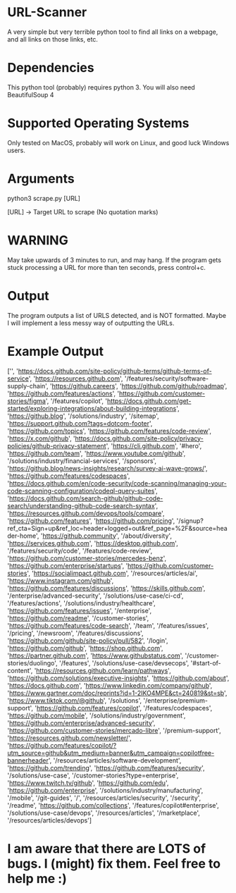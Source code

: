 # URL-Scanner
A very simple but very terrible python tool to find all links on a webpage, and all links on those links, etc.

# Dependencies
This python tool (probably) requires python 3.
You will also need BeautifulSoup 4

# Supported Operating Systems
Only tested on MacOS, probably will work on Linux, and good luck Windows users.

# Arguments
python3 scrape.py [URL]

[URL] -> Target URL to scrape (No quotation marks)

# WARNING
May take upwards of 3 minutes to run, and may hang. If the program gets stuck processing a URL for more than ten seconds, press control+c.

# Output

The program outputs a list of URLS detected, and is NOT formatted. Maybe I will implement a less messy way of outputting the URLs.

# Example Output

['', 'https://docs.github.com/site-policy/github-terms/github-terms-of-service', 'https://resources.github.com', '/features/security/software-supply-chain', 'https://github.careers', 'https://github.com/github/roadmap', 'https://github.com/features/actions', 'https://github.com/customer-stories/figma', '/features/copilot', 'https://docs.github.com/get-started/exploring-integrations/about-building-integrations', 'https://github.blog', '/solutions/industry', '/sitemap', 'https://support.github.com?tags=dotcom-footer', 'https://github.com/topics', 'https://github.com/features/code-review', 'https://x.com/github', 'https://docs.github.com/site-policy/privacy-policies/github-privacy-statement', 'https://cli.github.com', '#hero', 'https://github.com/team', 'https://www.youtube.com/github', '/solutions/industry/financial-services', '/sponsors', 'https://github.blog/news-insights/research/survey-ai-wave-grows/', 'https://github.com/features/codespaces', 'https://docs.github.com/en/code-security/code-scanning/managing-your-code-scanning-configuration/codeql-query-suites', 'https://docs.github.com/search-github/github-code-search/understanding-github-code-search-syntax', 'https://resources.github.com/devops/tools/compare', 'https://github.com/features', 'https://github.com/pricing', '/signup?ref_cta=Sign+up&ref_loc=header+logged+out&ref_page=%2F&source=header-home', 'https://github.community', '/about/diversity', 'https://services.github.com', 'https://desktop.github.com', '/features/security/code', '/features/code-review', 'https://github.com/customer-stories/mercedes-benz', 'https://github.com/enterprise/startups', 'https://github.com/customer-stories', 'https://socialimpact.github.com', '/resources/articles/ai', 'https://www.instagram.com/github', 'https://github.com/features/discussions', 'https://skills.github.com', '/enterprise/advanced-security', '/solutions/use-case/ci-cd', '/features/actions', '/solutions/industry/healthcare', 'https://github.com/features/issues', '/enterprise', 'https://github.com/readme', '/customer-stories', 'https://github.com/features/code-search', '/team', '/features/issues', '/pricing', '/newsroom', '/features/discussions', 'https://github.com/github/site-policy/pull/582', '/login', 'https://github.com/github', 'https://shop.github.com', 'https://partner.github.com', 'https://www.githubstatus.com', '/customer-stories/duolingo', '/features', '/solutions/use-case/devsecops', '#start-of-content', 'https://resources.github.com/learn/pathways', 'https://github.com/solutions/executive-insights', 'https://github.com/about', 'https://docs.github.com', 'https://www.linkedin.com/company/github', 'https://www.gartner.com/doc/reprints?id=1-2IKO4MPE&ct=240819&st=sb', 'https://www.tiktok.com/@github', '/solutions', '/enterprise/premium-support', 'https://github.com/features/copilot', '/features/codespaces', 'https://github.com/mobile', '/solutions/industry/government', 'https://github.com/enterprise/advanced-security', 'https://github.com/customer-stories/mercado-libre', '/premium-support', 'https://resources.github.com/newsletter/', 'https://github.com/features/copilot/?utm_source=github&utm_medium=banner&utm_campaign=copilotfree-bannerheader', '/resources/articles/software-development', 'https://github.com/trending', 'https://github.com/features/security', '/solutions/use-case', '/customer-stories?type=enterprise', 'https://www.twitch.tv/github', 'https://github.com/edu', 'https://github.com/enterprise', '/solutions/industry/manufacturing', '/mobile', '/git-guides', '/', '/resources/articles/security', '/security', '/readme', 'https://github.com/collections', '/features/copilot#enterprise', '/solutions/use-case/devops', '/resources/articles', '/marketplace', '/resources/articles/devops']

# I am aware that there are LOTS of bugs. I (might) fix them. Feel free to help me :)
